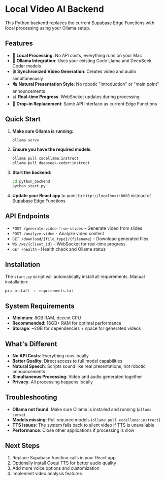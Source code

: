 
# Local Video AI Backend

This Python backend replaces the current Supabase Edge Functions with local processing using your Ollama setup.

## Features

- 🎯 **Local Processing**: No API costs, everything runs on your Mac
- 🤖 **Ollama Integration**: Uses your existing Code Llama and DeepSeek Coder models
- 🎬 **Synchronized Video Generation**: Creates video and audio simultaneously
- 🎭 **Natural Presentation Style**: No robotic "introduction" or "main point" announcements
- 📊 **Real-time Progress**: WebSocket updates during processing
- 🔄 **Drop-in Replacement**: Same API interface as current Edge Functions

## Quick Start

1. **Make sure Ollama is running:**
   ```bash
   ollama serve
   ```

2. **Ensure you have the required models:**
   ```bash
   ollama pull codellama:instruct
   ollama pull deepseek-coder:instruct
   ```

3. **Start the backend:**
   ```bash
   cd python_backend
   python start.py
   ```

4. **Update your React app** to point to `http://localhost:8000` instead of Supabase Edge Functions

## API Endpoints

- `POST /generate-video-from-slides` - Generate video from slides
- `POST /analyze-video` - Analyze video content
- `GET /download/{file_type}/{filename}` - Download generated files
- `WS /ws/{client_id}` - WebSocket for real-time progress
- `GET /health` - Health check and Ollama status

## Installation

The `start.py` script will automatically install all requirements. Manual installation:

```bash
pip install -r requirements.txt
```

## System Requirements

- **Minimum**: 8GB RAM, decent CPU
- **Recommended**: 16GB+ RAM for optimal performance
- **Storage**: ~2GB for dependencies + space for generated videos

## What's Different

- **No API Costs**: Everything runs locally
- **Better Quality**: Direct access to full model capabilities
- **Natural Speech**: Scripts sound like real presentations, not robotic announcements
- **Simultaneous Processing**: Video and audio generated together
- **Privacy**: All processing happens locally

## Troubleshooting

- **Ollama not found**: Make sure Ollama is installed and running (`ollama serve`)
- **Models missing**: Pull required models (`ollama pull codellama:instruct`)
- **TTS issues**: The system falls back to silent video if TTS is unavailable
- **Performance**: Close other applications if processing is slow

## Next Steps

1. Replace Supabase function calls in your React app
2. Optionally install Coqui TTS for better audio quality
3. Add more voice options and customization
4. Implement video analysis features
